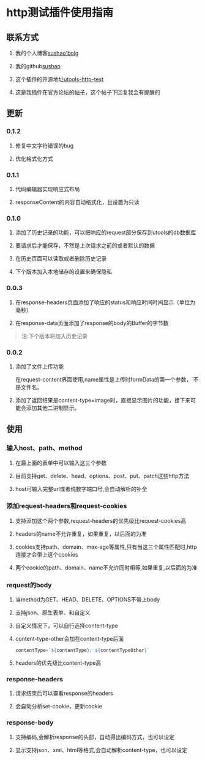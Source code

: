 # http测试插件使用指南

## 联系方式

1. 我的个人博客[sushao'bolg](https://www.sushao.blog)

2. 我的github[sushao](https://github.com/suxiaoshao)

3. 这个插件的开源地址[utools-http-test](https://github.com/suxiaoshao/utools-http-test)

4. 这是我插件在官方论坛的[帖子](https://yuanliao.info/d/1843)，这个帖子下回复我会有提醒的

## 更新

### 0.1.2

1. 修复中文字符错误的bug

2. 优化格式化方式

### 0.1.1

1. 代码编辑器实现响应式布局

2. responseContent的内容自动格式化，且设置为只读

### 0.1.0

1. 添加了历史记录的功能，可以把响应的request部分保存到utools的db数据库

2. 要请求后才能保存，不然是上次请求之前的或者默认的数据

3. 在历史页面可以读取或者删除历史记录

4. 下个版本加入本地储存的设置来确保隐私

### 0.0.3

1. 在response-headers页面添加了响应的status和响应时间时间显示（单位为毫秒）

2. 在response-data页面添加了response的body的Buffer的字节数

> 注:下个版本将加入历史记录  

### 0.0.2

1. 添加了文件上传功能

    在request-content界面使用,name属性是上传时formData的第一个参数，
    不是文件名。

2. 添加了返回结果是content-type=image时，直接显示图片的功能，接下来可能会添加其他二进制显示。

## 使用

### 输入host、path、method

1. 在最上面的表单中可以输入这三个参数

2. 目前支持get、delete、head、options、post、put、patch这些http方法

3. host可输入完整url或者纯数字端口号,会自动解析的补全

### 添加request-headers和request-cookies

1. 支持添加这个两个参数,request-headers的优先级比request-cookies高

2. headers的name不允许重复，如果重复，以后面的为准

3. cookies支持path、domain、max-age等属性,只有当这三个属性匹配时,http连接才会带上这个cookies

4. 两个cookie的path、domain、name不允许同时相等,如果重复,以后面的为准

### request的body

1. 当method为GET、HEAD、DELETE、OPTIONS不带上body

2. 支持json、原生表单、和自定义

3. 自定义情况下，可以自行选择content-type

4. content-type-other会加在content-type后面

    ```javascript
   contentType=`${contentType}; ${contentTypeOther}`
    ```
 
 5. headers的优先级比content-type高
 
 ### response-headers
 
 1. 请求结束后可以查看response的headers
 
 2. 会自动分析set-cookie，更新cookie
 
 
### response-body

1. 支持编码,会解析response的头部，自动得出编码方式，也可以设定

2. 显示支持json、xml、html等格式,会自动解析content-type，也可以设定
